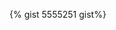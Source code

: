 <script src="https://gist.github.com/calvinsettachatgul/2bd08103d26d1b42fa7f.js"></script>

{% gist 5555251 gist%}
